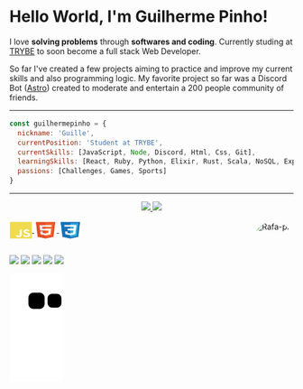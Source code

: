 # Hello World, I'm Guilherme Pinho!

I love **solving problems** through **softwares and coding**. Currently studing at <a href="https://www.betrybe.com/">TRYBE</a> to soon become a full stack Web Developer.

So far I've created a few projects aiming to practice and improve my current skills and also programming logic. My favorite project so far was a Discord Bot (<a href="https://github.com/guillepinho/AstroBot">Astro</a>) created to moderate and entertain a 200 people community of friends.

---

```javascript
const guilhermepinho = {
  nickname: 'Guille',
  currentPosition: 'Student at TRYBE',
  currentSkills: [JavaScript, Node, Discord, Html, Css, Git],
  learningSkills: [React, Ruby, Python, Elixir, Rust, Scala, NoSQL, Express, Orm].
  passions: [Challenges, Games, Sports]
}
```
---

<div align="center">
  <a href="https://github.com/guillepinho">
  <img height="160em" src="https://github-readme-stats.vercel.app/api?username=guillepinho&show_icons=true&theme=dracula&include_all_commits=true&count_private=true"/>
  <img height="160em" src="https://github-readme-stats.vercel.app/api/top-langs/?username=guillepinho&layout=compact&langs_count=7&theme=dracula"/>
</div>
<div style="display: inline_block"><br>
  <img align="center" alt="guillepinho-Js" height="30" width="40" src="https://raw.githubusercontent.com/devicons/devicon/master/icons/javascript/javascript-plain.svg">
  <img align="center" alt="guillepinho-HTML" height="30" width="40" src="https://raw.githubusercontent.com/devicons/devicon/master/icons/html5/html5-original.svg">
  <img align="center" alt="guillepinho-CSS" height="30" width="40" src="https://raw.githubusercontent.com/devicons/devicon/master/icons/css3/css3-original.svg">
  <img align="right" alt="Rafa-pic" height="150" style="border-radius:50px;" src="https://images-ext-2.discordapp.net/external/xetij9QSg7rTeOVLuHNVSpOXALgfCN9dr9yy1Cf3gj4/%3Fsize%3D1024/https/cdn.discordapp.com/avatars/232248550354845696/503f81b5772364a02a1c1c589262865b.png?width=468&height=468">
</div>
  
  ##
 
<div> 
  <a href="https://instagram.com/guilhermepinho5" target="_blank"><img src="https://img.shields.io/badge/-Instagram-%23E4405F?style=for-the-badge&logo=instagram&logoColor=white" target="_blank"></a>
 	<a href="https://www.twitch.tv/guillepinho" target="_blank"><img src="https://img.shields.io/badge/Twitch-9146FF?style=for-the-badge&logo=twitch&logoColor=white" target="_blank"></a>
  <a href="https://www.twitter.com/guille_pinho" target="_blank"><img src="https://img.shields.io/badge/Twitter-1DA1F2?style=for-the-badge&logo=twitter&logoColor=white" target="_blank"></a>
  <a href = "mailto:guilherme.apinho@hotmail.com"><img src="https://img.shields.io/badge/-Gmail-%23333?style=for-the-badge&logo=gmail&logoColor=white" target="_blank"></a>
  <a href="https://www.linkedin.com/in/guilherme-pinho-80762298/" target="_blank"><img src="https://img.shields.io/badge/-LinkedIn-%230077B5?style=for-the-badge&logo=linkedin&logoColor=white" target="_blank"></a> 
 
  ![Snake animation](https://github.com/guillepinho/guilhermepinho/blob/output/github-contribution-grid-snake.svg)
 
</div>
